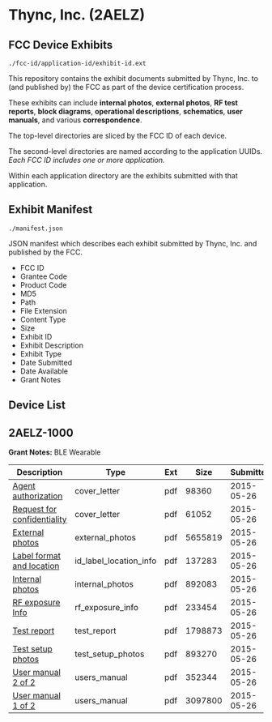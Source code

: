 # Thync, Inc. (2AELZ)
## FCC Device Exhibits

```
./fcc-id/application-id/exhibit-id.ext
```

This repository contains the exhibit documents submitted by Thync, Inc. to (and published by) the FCC as part of the device certification process.

These exhibits can include **internal photos**, **external photos**, **RF test reports**, **block diagrams**, **operational descriptions**, **schematics**, **user manuals**, and various **correspondence**.

The top-level directories are sliced by the FCC ID of each device.

The second-level directories are named according to the application UUIDs. *Each FCC ID includes one or more application.*

Within each application directory are the exhibits submitted with that application. 

## Exhibit Manifest

```
./manifest.json
```

JSON manifest which describes each exhibit submitted by Thync, Inc. and published by the FCC.

- FCC ID
- Grantee Code
- Product Code
- MD5
- Path
- File Extension
- Content Type
- Size
- Exhibit ID
- Exhibit Description
- Exhibit Type
- Date Submitted
- Date Available
- Grant Notes

## Device List
## 2AELZ-1000
**Grant Notes:** BLE Wearable

| Description | Type | Ext | Size | Submitted | Available |
| ----------- | ---- | --- | ---- | --------- | --------- |
| [Agent authorization](2AELZ-1000/1177cc0c67277c0392e7ccda617a812c/2623905.pdf) | cover_letter | pdf | 98360 | 2015-05-26 | 2015-05-26 |
| [Request for confidentiality](2AELZ-1000/1177cc0c67277c0392e7ccda617a812c/2623906.pdf) | cover_letter | pdf | 61052 | 2015-05-26 | 2015-05-26 |
| [External photos](2AELZ-1000/1177cc0c67277c0392e7ccda617a812c/2623899.pdf) | external_photos | pdf | 5655819 | 2015-05-26 | 2015-11-22 |
| [Label format and location](2AELZ-1000/1177cc0c67277c0392e7ccda617a812c/2623904.pdf) | id_label_location_info | pdf | 137283 | 2015-05-26 | 2015-05-26 |
| [Internal photos](2AELZ-1000/1177cc0c67277c0392e7ccda617a812c/2623900.pdf) | internal_photos | pdf | 892083 | 2015-05-26 | 2015-11-22 |
| [RF exposure Info](2AELZ-1000/1177cc0c67277c0392e7ccda617a812c/2623948.pdf) | rf_exposure_info | pdf | 233454 | 2015-05-26 | 2015-05-26 |
| [Test report](2AELZ-1000/1177cc0c67277c0392e7ccda617a812c/2623903.pdf) | test_report | pdf | 1798873 | 2015-05-26 | 2015-05-26 |
| [Test setup photos](2AELZ-1000/1177cc0c67277c0392e7ccda617a812c/2623898.pdf) | test_setup_photos | pdf | 893270 | 2015-05-26 | 2015-11-22 |
| [User manual 2 of 2](2AELZ-1000/1177cc0c67277c0392e7ccda617a812c/2623901.pdf) | users_manual | pdf | 352344 | 2015-05-26 | 2015-11-22 |
| [User manual 1 of 2](2AELZ-1000/1177cc0c67277c0392e7ccda617a812c/2623902.pdf) | users_manual | pdf | 3097800 | 2015-05-26 | 2015-11-22 |
